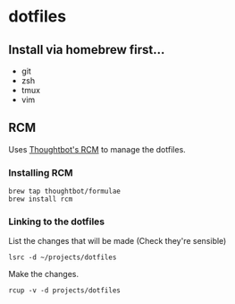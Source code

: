 # dotfiles

## Install via homebrew first...

- git
- zsh
- tmux
- vim

## RCM

Uses [Thoughtbot's RCM](http://robots.thoughtbot.com/rcm-for-rc-files-in-dotfiles-repos) to manage the dotfiles.

### Installing RCM

    brew tap thoughtbot/formulae
    brew install rcm
    

### Linking to the dotfiles

List the changes that will be made (Check they're sensible)

    lsrc -d ~/projects/dotfiles
  
Make the changes.

    rcup -v -d projects/dotfiles

